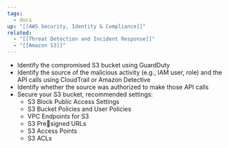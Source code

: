 ```yaml
---
tags:
  - docs
up: "[[AWS Security, Identity & Compliance]]"
related:
  - "[[Threat Detection and Incident Response]]"
  - "[[Amazon S3]]"
---
```

- Identify the compromised S3 bucket using GuardDuty
- Identify the source of the malicious activity (e.g., IAM user, role) and the API calls using CloudTrail or Amazon Detective
- Identify whether the source was authorized to make those API calls
- Secure your S3 bucket, recommended settings:
	- S3 Block Public Access Settings
	- S3 Bucket Policies and User Policies
	- VPC Endpoints for S3
	- S3 Presigned URLs
	- S3 Access Points
	- S3 ACLs